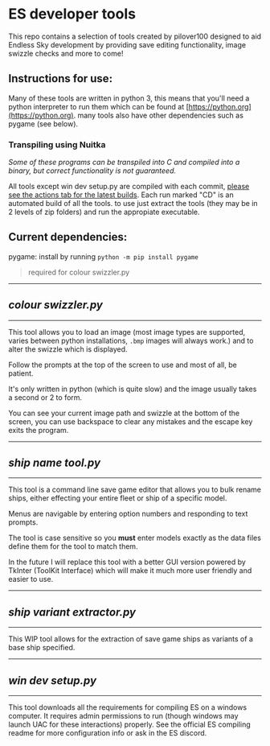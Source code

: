 # ES developer tools

This repo contains a selection of tools created by pilover100 designed to aid Endless Sky development by providing save editing functionality, image swizzle checks and more to come!

## Instructions for use:

Many of these tools are written in python 3, this means that you'll need a python interpreter to run them which can be found at [https://python.org](https://python.org). many tools also have other dependencies such as pygame (see below).

### Transpiling using Nuitka

*Some of these programs can be transpiled into C and compiled into a binary, but correct functionality is not guaranteed.*

All tools except win dev setup.py are compiled with each commit, [please see the actions tab for the latest builds](https://github.com/pilover100/ES-developer-tool/actions). Each run marked "CD" is an automated build of all the tools. to use just extract the tools (they may be in 2 levels of zip folders) and run the appropiate executable.

## Current dependencies:

pygame: install by running `python -m pip install pygame`
>required for colour swizzler.py

---
## *colour swizzler.py*
---

This tool allows you to load an image (most image types are supported, varies between python installations, `.bmp` images will always work.) and to alter the swizzle which is displayed.

Follow the prompts at the top of the screen to use and most of all, be patient.

It's only written in python (which is quite slow) and the image usually takes a second or 2 to form.

You can see your current image path and swizzle at the bottom of the screen, you can use backspace to clear any mistakes and the escape key exits the program.

---
## *ship name tool.py*
---

This tool is a command line save game editor that allows you to bulk rename ships, either effecting your entire fleet or ship of a specific model.

Menus are navigable by entering option numbers and responding to text prompts.

The tool is case sensitive so you **must** enter models exactly as the data files define them for the tool to match them.

In the future I will replace this tool with a better GUI version powered by TkInter (ToolKit Interface) which will make it much more user friendly and easier to use.

---
## *ship variant extractor.py*
---

This WIP tool allows for the extraction of save game ships as variants of a base ship specified.

---
## *win dev setup.py*
---

This tool downloads all the requirements for compiling ES on a windows computer. It requires admin permissions to run (though windows may launch UAC for these interactions) properly.
See the official ES compiling readme for more configuration info or ask in the ES discord.